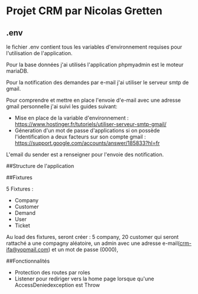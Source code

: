# Projet CRM par Nicolas Gretten
## .env 
le fichier .env contient tous les variables d'environnement requises pour l'utilisation de l'application.

Pour la base données j'ai utilisés l'application phpmyadmin est le moteur mariaDB.

Pour la notification des demandes par e-mail j'ai utiliser le serveur smtp de gmail.

Pour comprendre et mettre en place l'envoie d'e-mail avec une adresse gmail personnelle j'ai suivi les guides suivant:

- Mise en place de la variable d'environnement : https://www.hostinger.fr/tutoriels/utiliser-serveur-smtp-gmail/
- Géneration d'un mot de passe d'applications si on possède l'identification a deux facteurs sur son compte gmail : https://support.google.com/accounts/answer/185833?hl=fr

L'email du sender est a renseigner pour l'envoie des notification.

##Structure de l'application

##Fixtures

5 Fixtures :
- Company
- Customer
- Demand
- User
- Ticket

Au load des fixtures, seront créer : 5 company, 20 customer qui seront rattaché a une compagny aléatoire, un admin avec une adresse e-mail(crm-ifa@yopmail.com) et un mot de passe (0000), 

##Fonctionnalités
- Protection des routes par roles 
- Listener pour rediriger vers la home page lorsque qu'une AccessDeniedexception est Throw